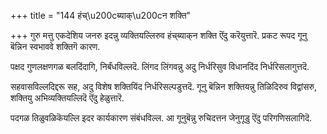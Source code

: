 +++
title = "144 हंच्\u200cब्याक्\u200cन शक्ति"

+++
गुरु मत्तु एकदेशिय जनरु इदन्नु व्यक्तियल्लिरुव हंच्‌ब्याक्‌न शक्ति ऎंदु करॆयुत्तारॆ. प्रकट रूपद गूनु बॆन्निन स्वभाववे शक्तिगॆ कारण.

पक्षद गुणलक्षणगळ बलदिंदागि, निर्बंधविल्लदॆ. लिंगद लिंगवन्नु अदु निर्धरिसुव विधानदिंद निर्धरिसलागुत्तदॆ.

सहवासविल्लदिद्दरू सह, अदु विशेष शक्तियिंद निर्धरिसल्पडुत्तदॆ. गूनु बॆन्निन शक्तियन्नु तिळिदिरुव विद्वांसरु, शक्तियु अभिव्यक्तियल्लिदॆ ऎंदु हेळुत्तारॆ.

पदगळ तिळुवळिकॆयल्लि इदर कार्यकारण संबंधविल्ल. आ गूनुबॆन्नु रुचिदत्तन जेनुगूडु ऎंदु परिगणिसलागिदॆ.

